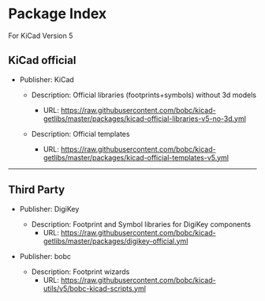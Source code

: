 Package Index
=============

For KiCad Version 5

KiCad official
--------------

* Publisher: KiCad          
  * Description: Official libraries (footprints+symbols) without 3d models         
    * URL: https://raw.githubusercontent.com/bobc/kicad-getlibs/master/packages/kicad-official-libraries-v5-no-3d.yml

  * Description: Official templates
    * URL: https://raw.githubusercontent.com/bobc/kicad-getlibs/master/packages/kicad-official-templates-v5.yml
      
----

Third Party
-----------

* Publisher: DigiKey
  * Description: Footprint and Symbol libraries for DigiKey components
    * URL: https://raw.githubusercontent.com/bobc/kicad-getlibs/master/packages/digikey-official.yml

* Publisher: bobc
  * Description: Footprint wizards
    * URL: https://raw.githubusercontent.com/bobc/kicad-utils/v5/bobc-kicad-scripts.yml


